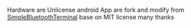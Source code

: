 Hardware are Unlicense
android App are fork and modify from  [SimpleBluetoothTerminal](#https://github.com/kai-morichSimpleBluetoothTerminal) base on MIT license
many thanks